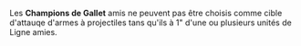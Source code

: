 Les __Champions de Gallet__ amis ne peuvent pas être choisis comme cible d'attauqe d'armes à projectiles tans qu'ils à 1" d'une ou plusieurs unités de Ligne amies.